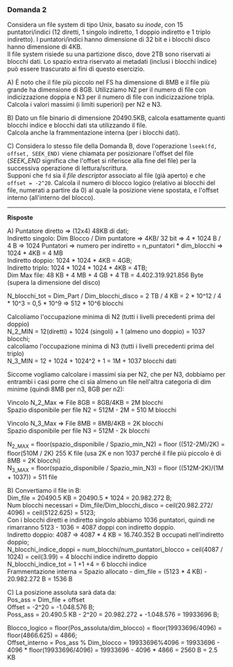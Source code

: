 ### Domanda 2

Considera un file system di tipo Unix, basato su *inode*, con 15 puntatori/indici (12 diretti, 1 singolo indiretto, 1 doppio indiretto e 1 triplo indiretto).
I puntatori/indici hanno dimensione di 32 bit e i blocchi disco hanno dimensione di 4KB.<br>
Il file system risiede su una partizione disco, dove 2TB sono riservati ai blocchi dati.
Lo spazio extra riservato ai metadati (inclusi i blocchi indice) può essere trascurato ai fini di questo esercizio.

A) È noto che il file più piccolo nel FS ha dimensione di 8MB e il file più grande ha dimensione di 8GB.
Utilizziamo N2 per il numero di file con indicizzazione doppia e N3 per il numero di file con indicizzazione tripla.
Calcola i valori massimi (i limiti superiori) per N2 e N3.

B) Dato un file binario di dimensione 20490.5KB, calcola esattamente quanti blocchi indice e blocchi dati sta utilizzando il file. <br>
Calcola anche la frammentazione interna (per i blocchi dati).<br>

C) Considera lo stesso file della Domanda B, dove l'operazione `lseek(fd, offset, SEEK_END)` viene chiamata per posizionare
l'offset del file (*SEEK_END* significa che l'offset si riferisce alla fine del file) per la successiva operazione di lettura/scrittura.<br>
Supponi che `fd` sia il *file descriptor* associato al file (già aperto) e che `offset = -2^20`. Calcola il numero di blocco logico
(relativo ai blocchi del file, numerati a partire da 0) al quale la posizione viene spostata, e l'offset interno (all'interno del blocco).

---
**Risposte**

A) Puntatore diretto => (12x4) 48KB di dati;<br>
Indiretto singolo: Dim Blocco / Dim puntatore => 4KB/ 32 bit => 4 * 1024 B / 4 B => 1024 Puntatori => numero per indiretto = n_puntatori * dim_blocchi => 1024 * 4KB = 4 MB<br>
Indiretto doppio: 1024 * 1024 * 4KB = 4GB; <br>
Indiretto triplo: 1024 * 1024 * 1024 * 4KB = 4TB; <br>
Dim Max file: 48 KB + 4 MB + 4 GB + 4 TB = 4.402.319.921.856 Byte (supera la dimensione del disco)<br>

N_blocchi_tot = Dim_Part / Dim_blocchi_disco = 2 TB / 4 KB = 2 * 10^12 / 4 * 10^3 = 0,5 * 10^9 => 512 * 10^6 blocchi<br>

Calcoliamo l'occupazione minima di N2 (tutti i livelli precedenti prima del doppio)<br>
N_2_MIN = 12(diretti) + 1024 (singoli) + 1 (almeno uno doppio) = 1037 blocchi;<br>
calcoliamo l'occupazione minima di N3 (tutti i livelli precedenti prima del triplo)<br>
N_3_MIN = 12 + 1024 + 1024^2 + 1 = 1M + 1037 blocchi dati

Siccome vogliamo calcolare i massimi sia per N2, che per N3, dobbiamo per entrambi i casi porre che ci sia almeno un file
nell'altra categoria di dim minime (quindi 8MB per n3, 8GB per n2):<br>

Vincolo N_2_Max => File 8GB = 8GB/4KB = 2M blocchi<br>
Spazio disponibile per file N2 = 512M - 2M = 510 M blocchi

Vincolo N_3_Max => File 8MB = 8MB/4KB = 2K blocchi<br>
Spazio disponibile per file N3 = 512M - 2k blocchi



N<sub>2_MAX</sub> = floor(spazio_disponibile / Spazio_min_N2) = floor ((512-2M)/2K) = floor(510M / 2K) 255 K file (usa 2K e non 1037 perché il file più piccolo è di 8MB = 2K blocchi)<br>
N<sub>3_MAX</sub> = floor(spazio_disponibile / Spazio_min_N3) = floor ((512M-2K)/(1M + 1037)) = 511 file <br>

B) Convertiamo il file in B:<br>
Dim_file = 20490.5 KB = 20490.5 * 1024 = 20.982.272 B; <br>
Num blocchi necessari = Dim_file/Dim_blocchi_disco = ceil(20.982.272/ 4096) = ceil(5122.625) = 5123;<br>
Con i blocchi diretti e indiretto singolo abbiamo 1036 puntatori, quindi ne rimarranno 5123 - 1036 = 4087 doppi con indiretto doppio.<br>
Indiretto doppio: 4087 => 4087 * 4 KB = 16.740.352 B occupati nell'indiretto doppio;<br>
N_blocchi_indice_doppi = num_blocchi/num_puntatori_blocco = ceil(4087 / 1024) = ceil(3.99) = 4 blocchi indice indiretto doppio<br>
N_blocchi_indice_tot = 1 +1 +4 = 6 blocchi indice<br>
Frammentazione interna = Spazio allocato - dim_file = (5123 * 4 KB) - 20.982.272 B = 1536 B

C) La posizione assoluta sarà data da: <br>
Pos_ass = Dim_file + offset<br>
Offset = -2^20 = -1.048.576 B; <br>
Poss_ass = 20.490.5 KB - 2^20 = 20.982.272 + -1.048.576 = 19933696 B;<br>

Blocco_logico = floor(Pos_assoluta/dim_blocco) = floor(19933696/4096) = floor(4866.625) = 4866; <br>
Offset_interno = Pos_ass % Dim_blocco = 19933696%4096 = 19933696 - 4096 * floor(19933696/4096) = 19933696 - 4096 * 4866 = 2560 B = 2.5 KB